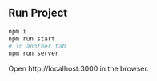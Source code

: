 ## Run Project

```sh
npm i
npm run start
# in another tab
npm run server
```

Open http://localhost:3000 in the browser.
